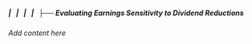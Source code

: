 ##### |   |   |   |   ├── Evaluating Earnings Sensitivity to Dividend Reductions

*Add content here*